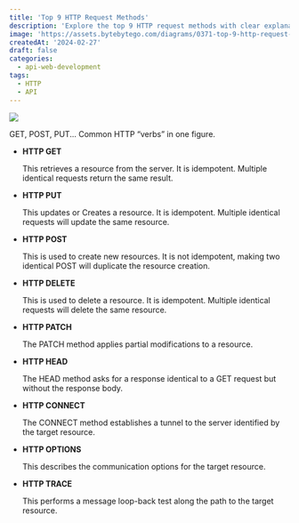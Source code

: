 ```yaml
---
title: 'Top 9 HTTP Request Methods'
description: 'Explore the top 9 HTTP request methods with clear explanations.'
image: 'https://assets.bytebytego.com/diagrams/0371-top-9-http-request-methods.png'
createdAt: '2024-02-27'
draft: false
categories:
  - api-web-development
tags:
  - HTTP
  - API
---
```


![](https://assets.bytebytego.com/diagrams/0371-top-9-http-request-methods.png)

GET, POST, PUT... Common HTTP “verbs” in one figure.

*   **HTTP GET**

    This retrieves a resource from the server. It is idempotent. Multiple identical requests return the same result.
*   **HTTP PUT**

    This updates or Creates a resource. It is idempotent. Multiple identical requests will update the same resource.
*   **HTTP POST**

    This is used to create new resources. It is not idempotent, making two identical POST will duplicate the resource creation.
*   **HTTP DELETE**

    This is used to delete a resource. It is idempotent. Multiple identical requests will delete the same resource.
*   **HTTP PATCH**

    The PATCH method applies partial modifications to a resource.
*   **HTTP HEAD**

    The HEAD method asks for a response identical to a GET request but without the response body.
*   **HTTP CONNECT**

    The CONNECT method establishes a tunnel to the server identified by the target resource.
*   **HTTP OPTIONS**

    This describes the communication options for the target resource.
*   **HTTP TRACE**

    This performs a message loop-back test along the path to the target resource.
